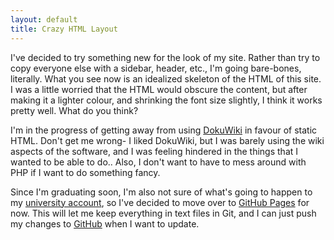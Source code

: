 ```yaml
---
layout: default
title: Crazy HTML Layout
---
```

I've decided to try something new for the look of my site. Rather than try to copy everyone else with a sidebar, header, etc., I'm going bare-bones, literally. What you see now is an idealized skeleton of the HTML of this site. I was a little worried that the HTML would obscure the content, but after making it a lighter colour, and shrinking the font size slightly, I think it works pretty well. What do you think?

I'm in the progress of getting away from using [DokuWiki](http://www.dokuwiki.org) in favour of static HTML. Don't get me wrong- I liked DokuWiki, but I was barely using the wiki aspects of the software, and I was feeling hindered in the things that I wanted to be able to do.. Also, I don't want to have to mess around with PHP if I want to do something fancy.

Since I'm graduating soon, I'm also not sure of what's going to happen to my [university account](http://www.eng.uwaterloo.ca/~rcfox), so I've decided to move over to [GitHub Pages](http://pages.github.com) for now. This will let me keep everything in text files in Git, and I can just push my changes to [GitHub](http://github.com) when I want to update.